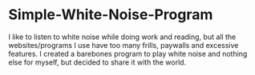 # Simple-White-Noise-Program
I like to listen to white noise while doing work and reading, but all the websites/programs I use have too many frills, paywalls and excessive features. I created a barebones program to play white noise and nothing else for myself, but decided to share it with the world. 
